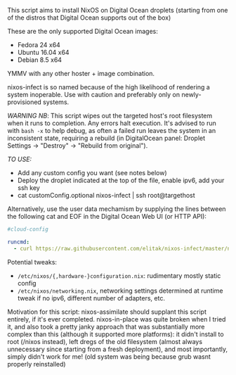 This script aims to install NixOS on Digital Ocean droplets
(starting from one of the distros that Digital Ocean supports out of the box)

These are the only supported Digital Ocean images:

- Fedora 24 x64
- Ubuntu 16.04 x64
- Debian 8.5 x64

YMMV with any other hoster + image combination.

nixos-infect is so named because of the high likelihood of rendering a system
inoperable. Use with caution and preferably only on newly-provisioned
systems.

*WARNING NB*: This script wipes out the targeted host's root filesystem when it
runs to completion. Any errors halt execution. It's advised to run with
`bash -x` to help debug, as often a failed run leaves the system in an
inconsistent state, requiring a rebuild (in DigitalOcean panel: Droplet
Settings -> "Destroy" -> "Rebuild from original").

*TO USE:*
- Add any custom config you want (see notes below)
- Deploy the droplet indicated at the top of the file, enable ipv6, add your ssh key
- cat customConfig.optional nixos-infect | ssh root@targethost

Alternatively, use the user data mechamism by supplying the lines between the following
cat and EOF in the Digital Ocean Web UI (or HTTP API):

```yaml
#cloud-config

runcmd:
  - curl https://raw.githubusercontent.com/elitak/nixos-infect/master/nixos-infect | NIX_CHANNEL=nixos-17.03 bash 2>&1 | tee /tmp/infect.log
```
Potential tweaks:
- `/etc/nixos/{,hardware-}configuration.nix`: rudimentary mostly static config
- `/etc/nixos/networking.nix`, networking settings determined at runtime tweak
  if no ipv6, different number of adapters, etc.

Motivation for this script: nixos-assimilate should supplant this script
entirely, if it's ever completed. nixos-in-place was quite broken when I
tried it, and also took a pretty janky approach that was substantially more
complex than this (although it supported more platforms): it didn't install
to root (/nixos instead), left dregs of the old filesystem (almost always
unnecessary since starting from a fresh deployment), and most importantly,
simply didn't work for me! (old system was being because grub wasnt properly
reinstalled)
